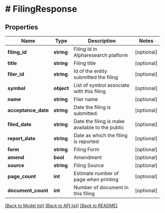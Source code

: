 # # FilingResponse

## Properties

Name | Type | Description | Notes
------------ | ------------- | ------------- | -------------
**filing_id** | **string** | Filing Id in Alpharesearch platform | [optional]
**title** | **string** | Filing title | [optional]
**filer_id** | **string** | Id of the entity submitted the filing | [optional]
**symbol** | **object** | List of symbol associate with this filing | [optional]
**name** | **string** | Filer name | [optional]
**acceptance_date** | **string** | Date the filing is submitted. | [optional]
**filed_date** | **string** | Date the filing is make available to the public | [optional]
**report_date** | **string** | Date as which the filing is reported | [optional]
**form** | **string** | Filing Form | [optional]
**amend** | **bool** | Amendment | [optional]
**source** | **string** | Filing Source | [optional]
**page_count** | **int** | Estimate number of page when printing | [optional]
**document_count** | **int** | Number of document in this filing | [optional]

[[Back to Model list]](../../README.md#models) [[Back to API list]](../../README.md#endpoints) [[Back to README]](../../README.md)
